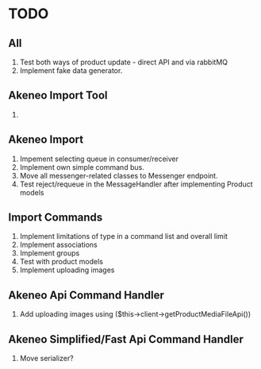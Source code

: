 # TODO

## All

1. Test both ways of product update - direct API and via rabbitMQ
1. Implement fake data generator.

## Akeneo Import Tool

1.

## Akeneo Import

1. Impement selecting queue in  consumer/receiver
1. Implement own simple command bus.
1. Move all messenger-related classes to Messenger endpoint.
1. Test reject/requeue in the MessageHandler after implementing Product models

## Import Commands

1. Implement limitations of type in a command list and overall limit
1. Implement associations
1. Implement groups
1. Test with product models
1. Implement uploading images



## Akeneo Api Command Handler

1. Add uploading images using ($this->client->getProductMediaFileApi())

## Akeneo Simplified/Fast Api Command Handler

1. Move serializer?
